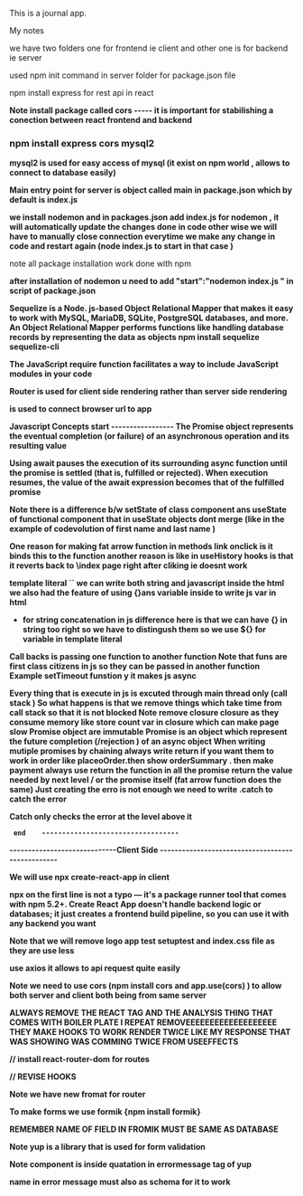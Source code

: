 This is a journal app.



My notes 


we have two folders
 one for frontend ie client and other one is for backend ie  server 

used npm init command in server folder for package.json file

npm install express for rest api in react 

<b>Note install package called cors ----- it is important for stabilishing a conection between react frontend and backend </b>

<h3>npm install express cors mysql2 </h3>

<b>mysql2 is used for easy access of mysql (it exist on npm world , allows to connect to database easily) </b>

<b> Main entry point for server is object called main in package.json which by default is index.js </b>

<b> we install nodemon and in  packages.json add index.js for nodemon , it will automatically update the changes done in code other wise we will have to manually close connection everytime we make any change in code and restart again (node index.js to start in that case )</b>
 
 note all package installation work done with npm 

 <b>after installation of nodemon u need to add "start":"nodemon index.js " in script of package.json 


Sequelize is a Node. js-based Object Relational Mapper that makes it easy to work with MySQL, MariaDB, SQLite, PostgreSQL databases, and more. An Object Relational Mapper performs functions like handling database records by representing the data as objects
npm install sequelize sequelize-cli

<b> The JavaScript require function facilitates a way to include JavaScript modules in your code</b>


Router is used for client side rendering rather than server side rendering


<b><BrowserRouter>  is used to connect browser url to app   </b>



Javascript Concepts 
      start  -----------------
The Promise object represents the eventual completion (or failure) of an asynchronous operation and its resulting value

Using await pauses the execution of its surrounding async function until the promise is settled (that is, fulfilled or rejected). When execution resumes, the value of the await expression becomes that of the fulfilled promise


Note there is a difference b/w setState of class component ans useState of functional component 
that in useState objects dont merge (like in the example of codevolution of first name and last name )

One reason for making fat arrow function in methods link onclick is it binds this to the function 
another reason is like in useHistory hooks is that it reverts back to \index page right after cliking 
ie doesnt work 

template literal  `` we can write both string and javascript inside the html we also had the feature of using {}ans variable inside 
to write js var in html 
+ for string concatenation in js 
  difference here is that we can have {} in string too right so we have to distingush them so we use ${} for variable in template literal 

Call backs is passing  one function to another function 
Note that funs are first class citizens in js so they can be passed in another function 
Example setTimeout funstion y
it makes js async 

Every thing that is execute in js is excuted through main thread only (call stack )
So what happens is that we remove things which take time from call stack so that it is not blocked 
Note remove closure closure as they consume memory like store count var in closure which can make page slow 
Promise object are  <b> immutable </b>
Promise is an object which represent the future completion (/rejection ) of an async object
When writing mutiple promises by chaining always write return if you want them to work in order 
like placeoOrder.then show orderSummary . then  make payment always use return the function  in all the promise  return the value needed by next level / or the promise itself (fat arrow function does the same)
Just creating the erro is not enough we need to write .catch to catch the error 

Catch only checks the error at the level above it 
 



     end    ----------------------------------




-----------------------------Client Side -------------------------------------------------

<b> We will use npx create-react-app in client </b>

<b>npx on the first line is not a typo — it's a package runner tool that comes with npm 5.2+. Create React App doesn't handle backend logic or databases; it just creates a frontend build pipeline, so you can use it with any backend you want</b>

Note that we will remove logo app test setuptest and index.css file as they are use less


use axios it allows to api request quite easily 


Note we need to use cors (npm install cors and app.use(cors) ) to allow both server and client both being from same server

ALWAYS REMOVE THE REACT TAG AND THE ANALYSIS THING THAT COMES WITH BOILER PLATE I REPEAT REMOVEEEEEEEEEEEEEEEEEEE
THEY MAKE HOOKS TO WORK RENDER TWICE LIKE MY RESPONSE THAT WAS SHOWING WAS COMMING TWICE FROM USEEFFECTS 

// install react-router-dom for routes 


//  REVISE HOOKS 


Note we have new fromat for router 

<b> To make forms we use formik {npm install formik} </b>

REMEMBER NAME OF FIELD IN FROMIK  MUST BE SAME AS DATABASE  


Note yup is a library that is used for form validation 

Note component is inside quatation in errormessage tag of yup 


name in error message must also as schema for it to work 

